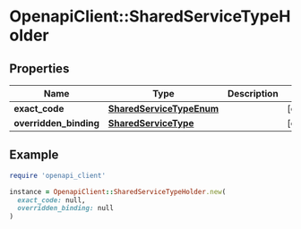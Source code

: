 # OpenapiClient::SharedServiceTypeHolder

## Properties

| Name | Type | Description | Notes |
| ---- | ---- | ----------- | ----- |
| **exact_code** | [**SharedServiceTypeEnum**](SharedServiceTypeEnum.md) |  | [optional] |
| **overridden_binding** | [**SharedServiceType**](SharedServiceType.md) |  | [optional] |

## Example

```ruby
require 'openapi_client'

instance = OpenapiClient::SharedServiceTypeHolder.new(
  exact_code: null,
  overridden_binding: null
)
```

